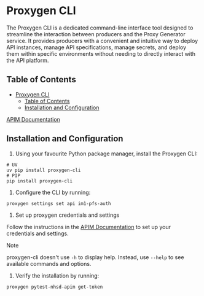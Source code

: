# Proxygen CLI

The Proxygen CLI is a dedicated command-line interface tool designed to streamline the interaction between producers and the Proxy Generator service. It provides producers with a convenient and intuitive way to deploy API instances, manage API specifications, manage secrets, and deploy them within specific environments without needing to directly interact with the API platform.

## Table of Contents

- [Proxygen CLI](#proxygen-cli)
  - [Table of Contents](#table-of-contents)
  - [Installation and Configuration](#installation-and-configuration)

[APIM Documentation](https://nhsd-confluence.digital.nhs.uk/spaces/APM/pages/804495095/Proxygen+CLI+user+guide#ProxygenCLIuserguide-Settingupsettingsandcredentials)

## Installation and Configuration

1. Using your favourite Python package manager, install the Proxygen CLI:

```shell
# UV
uv pip install proxygen-cli
# PIP
pip install proxygen-cli
```

1. Configure the CLI by running:

```shell
proxygen settings set api im1-pfs-auth
```

1. Set up proxygen credentials and settings

Follow the instructions in the [APIM Documentation](https://nhsd-confluence.digital.nhs.uk/spaces/APM/pages/804495095/Proxygen+CLI+user+guide#ProxygenCLIuserguide-Configuringsettingsandcredentials) to set up your credentials and settings.

> [!NOTE]
> proxygen-cli doesn't use `-h` to display help. Instead, use `--help` to see available commands and options.

1. Verify the installation by running:

```shell
proxygen pytest-nhsd-apim get-token
```
